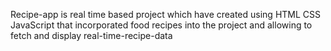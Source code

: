 Recipe-app is real time based project which have created using HTML CSS JavaScript that incorporated food recipes into the project and allowing to fetch and display real-time-recipe-data

